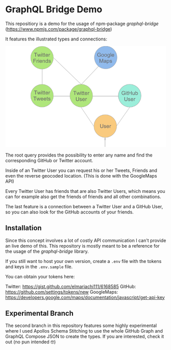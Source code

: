 # GraphQL Bridge Demo

This repositiory is a demo for the usage of npm-package *graphql-bridge*  (https://www.npmjs.com/package/graphql-bridge)

It features the illustrated types and connections:

![The structure of the app](structure.png)

The root query provides the possibility to enter any name and find the corresponding GitHub or Twitter account.

Inside of an Twitter User you can request his or her Tweets, Friends and even the reverse geocoded location. (This is done with the GoogleMaps API)

Every Twitter User has friends that are also Twitter Users, which means you can for example also get the friends of friends and all other combinations.

The last feature is a connection between a Twitter User and a GitHub User, so you can also look for the GitHub accounts of your friends.

## Installation

Since this concept involves a lot of costly API communication I can't provide an live demo of this. This repository is mostly meant to be a reference for the usage of the *graphql-bridge* library.

If you still want to host your own version, create a `.env` file with the tokens and keys in the `.env.sample` file.

You can obtain your tokens here:

Twitter:  https://gist.github.com/elmariachi111/6168585
GitHub: https://github.com/settings/tokens/new
GoogleMaps: https://developers.google.com/maps/documentation/javascript/get-api-key

## Experimental Branch

The second branch in this repository features some highly experimental where I used Apollos Schema Stitching to use the whole GitHub Graph and GraphQL Compose JSON to create the types. If you are interested, check it out (no pun intended 🤓)
